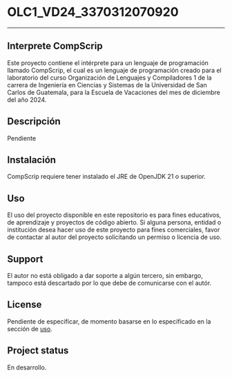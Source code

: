# OLC1_VD24_3370312070920

***

## Interprete CompScrip
Este proyecto contiene el intérprete para un lenguaje de programación llamado CompScrip, el cual es un lenguaje de programación creado para el laboratorio del curso Organización de Lenguajes y Compiladores 1 de la carrera de Ingeniería en Ciencias y Sistemas de la Universidad de San Carlos de Guatemala, para la Escuela de Vacaciones del mes de diciembre del año 2024.

[TODO]: #
## Descripción
Pendiente

## Instalación
CompScrip requiere tener instalado el JRE de OpenJDK 21 o superior. 

## Uso
El uso del proyecto disponible en este repositorio es para fines educativos, de aprendizaje y proyectos de código abierto. Si alguna persona, entidad o institución desea hacer uso de este proyecto para fines comerciales, favor de contactar al autor del proyecto solicitando un permiso o licencia de uso.

## Support
El autor no está obligado a dar soporte a algún tercero, sin embargo, tampoco está descartado por lo que debe de comunicarse con el autór.

[TODO]: #
## License
Pendiente de especificar, de momento basarse en lo especificado en la sección de [uso](#uso).

## Project status
En desarrollo.